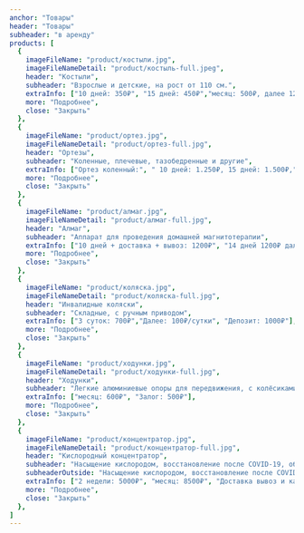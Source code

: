 ```yaml
---
anchor: "Товары"
header: "Товары"
subheader: "в аренду"
products: [
  {
    imageFileName: "product/костыли.jpg",
    imageFileNameDetail: "product/костыль-full.jpeg",
    header: "Костыли",
    subheader: "Взрослые и детские, на рост от 110 см.",
    extraInfo: ["10 дней: 350₽", "15 дней: 450₽","месяц: 500₽, далее 12₽/сутки", "Залог: 500₽"],
    more: "Подробнее",
    close: "Закрыть"
  }, 
  {
    imageFileName: "product/ортез.jpg",
    imageFileNameDetail: "product/ортез-full.jpg",
    header: "Ортезы",
    subheader: "Коленные, плечевые, тазобедренные и другие",
    extraInfo: ["Ортез коленный:", " 10 дней: 1.250₽, 15 дней: 1.500₽,", "30 дней: 2.500₽.", "Ортез плечевой Абдукционный:", " 30 дней 2.900₽, далее 70₽/cутки "],
    more: "Подробнее",
    close: "Закрыть"
  },
  {
    imageFileName: "product/алмаг.jpg",
    imageFileNameDetail: "product/алмаг-full.jpg",
    header: "Алмаг",
    subheader: "Аппарат для проведения домашней магнитотерапии",
    extraInfo: ["10 дней + доставка + вывоз: 1200₽", "14 дней 1200₽ далее 75₽/сутки"],
    more: "Подробнее",
    close: "Закрыть"
  },
  {
    imageFileName: "product/коляска.jpg",
    imageFileNameDetail: "product/коляска-full.jpg",
    header: "Инвалидные коляски",
    subheader: "Складные, с ручным приводом",
    extraInfo: ["3 суток: 700₽","Далее: 100₽/сутки", "Депозит: 1000₽"],
    more: "Подробнее",
    close: "Закрыть"
  },
  {
    imageFileName: "product/ходунки.jpg",
    imageFileNameDetail: "product/ходунки-full.jpg",
    header: "Ходунки",
    subheader: "Легкие алюминиевые опоры для передвижения, с колёсиками и без",
    extraInfo: ["месяц: 600₽", "Залог: 500₽"],
    more: "Подробнее",
    close: "Закрыть"
  },
  {
    imageFileName: "product/концентратор.jpg",
    imageFileNameDetail: "product/концентратор-full.jpg",
    header: "Кислородный концентратор",
    subheader: "Насыщение кислородом, восстановление после COVID-19, объём 5 литров. Доставка, средства гигиены (канюля) входят в стоимость аренды.",
    subheaderOutside: "Насыщение кислородом, восстановление после COVID-19, объём 5 литров. Бесплатная доставка.",
    extraInfo: ["2 недели: 5000₽", "месяц: 8500₽", "Доставка вывоз и канюля в подарок"],
    more: "Подробнее",
    close: "Закрыть"
  }, 
]
---
```

